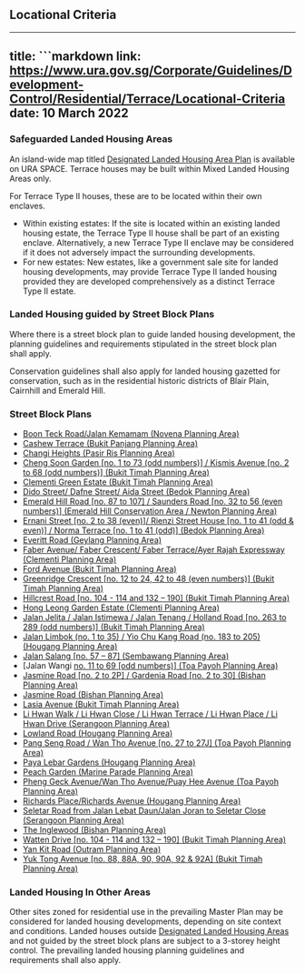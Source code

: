 
## Locational Criteria
---
title: ```markdown
link: https://www.ura.gov.sg/Corporate/Guidelines/Development-Control/Residential/Terrace/Locational-Criteria
date: 10 March 2022
---

### Safeguarded Landed Housing Areas

An island-wide map titled [Designated Landed Housing Area Plan](https://www.ura.gov.sg/maps/index.html?service=CTRLPLAN) is available on URA SPACE. Terrace houses may be built within Mixed Landed Housing Areas only.

For Terrace Type II houses, these are to be located within their own enclaves.

- Within existing estates: If the site is located within an existing landed housing estate, the Terrace Type II house shall be part of an existing enclave. Alternatively, a new Terrace Type II enclave may be considered if it does not adversely impact the surrounding developments.
- For new estates: New estates, like a government sale site for landed housing developments, may provide Terrace Type II landed housing provided they are developed comprehensively as a distinct Terrace Type II estate.

### Landed Housing guided by Street Block Plans

Where there is a street block plan to guide landed housing development, the planning guidelines and requirements stipulated in the street block plan shall apply.

Conservation guidelines shall also apply for landed housing gazetted for conservation, such as in the residential historic districts of Blair Plain, Cairnhill and Emerald Hill.

### Street Block Plans

- [Boon Teck Road/Jalan Kemamam (Novena Planning Area)](https://www.ura.gov.sg/-/media/Corporate/Guidelines/Development-control/Street-Block-Plans/Boon-Teck-Road_Jalan-Kemamam.pdf)
- [Cashew Terrace (Bukit Panjang Planning Area)](https://www.ura.gov.sg/-/media/Corporate/Guidelines/Development-control/Street-Block-Plans/Cashew-Terrace.pdf)
- [Changi Heights (Pasir Ris Planning Area)](https://www.ura.gov.sg/-/media/Corporate/Guidelines/Development-control/Street-Block-Plans/Changi-Heights.pdf)
- [Cheng Soon Garden [no. 1 to 73 (odd numbers)] / Kismis Avenue [no. 2 to 68 (odd numbers)] (Bukit Timah Planning Area)](https://www.ura.gov.sg/-/media/Corporate/Guidelines/Development-control/Street-Block-Plans/Cheng-Soon-Garden-Kismis-Avenue.pdf)
- [Clementi Green Estate (Bukit Timah Planning Area)](https://www.ura.gov.sg/-/media/Corporate/Guidelines/Development-control/Street-Block-Plans/Clementi-Green-Estate.pdf)
- [Dido Street/ Dafne Street/ Aida Street (Bedok Planning Area)](https://www.ura.gov.sg/-/media/Corporate/Guidelines/Development-control/Street-Block-Plans/Dido-Street-Dafne-Street-Aida-Street.pdf)
- [Emerald Hill Road [no. 87 to 107] / Saunders Road [no. 32 to 56 (even numbers)] (Emerald Hill Conservation Area / Newton Planning Area)](https://www.ura.gov.sg/-/media/Corporate/Guidelines/Development-control/Street-Block-Plans/Emerald-Hill-Road-Saunders-Road.pdf)
- [Ernani Street [no. 2 to 38 (even)]/ Rienzi Street House [no. 1 to 41 (odd & even)] / Norma Terrace [no. 1 to 41 (odd)] (Bedok Planning Area)](https://www.ura.gov.sg/-/media/Corporate/Guidelines/Development-control/Street-Block-Plans/Ernani-Street-Rienzi-Street.pdf)
- [Everitt Road (Geylang Planning Area)](https://www.ura.gov.sg/-/media/Corporate/Guidelines/Development-control/Street-Block-Plans/Everitt-Road.pdf)
- [Faber Avenue/ Faber Crescent/ Faber Terrace/Ayer Rajah Expressway (Clementi Planning Area)](https://www.ura.gov.sg/-/media/Corporate/Guidelines/Development-control/Street-Block-Plans/Faber-Avenue_Faber-Crescent_Faber-Terrace_Ayer-Rajah-Expressway.pdf)
- [Ford Avenue (Bukit Timah Planning Area)](https://www.ura.gov.sg/-/media/Corporate/Guidelines/Development-control/Street-Block-Plans/Ford-Avenue.pdf)
- [Greenridge Crescent [no. 12 to 24, 42 to 48 (even numbers)] (Bukit Timah Planning Area)](https://www.ura.gov.sg/Corporate/Data/circulars/2019/Jul/dc19-13)
- [Hillcrest Road [no. 104 - 114 and 132 – 190] (Bukit Timah Planning Area)](https://www.ura.gov.sg/-/media/Corporate/Guidelines/Development-control/Street-Block-Plans/Hillcrest-Road.pdf)
- [Hong Leong Garden Estate (Clementi Planning Area)](https://www.ura.gov.sg/-/media/Corporate/Guidelines/Development-control/Street-Block-Plans/Hong-Leong-Garden-Estate.pdf)
- [Jalan Jelita / Jalan Istimewa / Jalan Tenang / Holland Road [no. 263 to 289 (odd numbers)] (Bukit Timah Planning Area)](https://www.ura.gov.sg/-/media/Corporate/Guidelines/Development-control/Street-Block-Plans/Jalan-Jelita-Jalan-Istimewa-Jalan-Tenang-Holland-Road.pdf)
- [Jalan Limbok (no. 1 to 35) / Yio Chu Kang Road (no. 183 to 205)(Hougang Planning Area)](https://www.ura.gov.sg/-/media/Corporate/Guidelines/Development-control/Street-Block-Plans/Jalan-Limbok-Yio-Chu-Kang-Road.pdf)
- [Jalan Salang [no. 57 – 87] (Sembawang Planning Area)](https://www.ura.gov.sg/-/media/Corporate/Guidelines/Development-control/Street-Block-Plans/Jalan-Salang.pdf)
- [Jalan Wangi [no. 11 to 69 [odd numbers)] (Toa Payoh Planning Area)](https://www.ura.gov.sg/-/media/Corporate/Guidelines/Development-control/Street-Block-Plans/Jalan-Wangi.pdf)
- [Jasmine Road [no. 2 to 2P] / Gardenia Road [no. 2 to 30] (Bishan Planning Area)](https://www.ura.gov.sg/-/media/Corporate/Guidelines/Development-control/Street-Block-Plans/Jasmine-Road-Gardenia-Road.pdf)
- [Jasmine Road (Bishan Planning Area)](https://www.ura.gov.sg/-/media/Corporate/Guidelines/Development-control/Street-Block-Plans/Jasmine-Road.pdf)
- [Lasia Avenue (Bukit Timah Planning Area)](https://www.ura.gov.sg/-/media/Corporate/Guidelines/Development-control/Street-Block-Plans/Lasia-Avenue.pdf)
- [Li Hwan Walk / Li Hwan Close / Li Hwan Terrace / Li Hwan Place / Li Hwan Drive (Serangoon Planning Area)](https://www.ura.gov.sg/-/media/Corporate/Guidelines/Development-control/Street-Block-Plans/Along-Li-Hwan-Walk-Li-Hwan-Close-Li-Hwan-Terrace-Li-Hwan-Place--Li-Hwan-Drive.pdf)
- [Lowland Road (Hougang Planning Area)](https://www.ura.gov.sg/-/media/Corporate/Guidelines/Development-control/Street-Block-Plans/Lowland-Road.pdf)
- [Pang Seng Road / Wan Tho Avenue [no. 27 to 27J] (Toa Payoh Planning Area)](https://www.ura.gov.sg/-/media/Corporate/Guidelines/Development-control/Street-Block-Plans/Pang-Seng-Road-Wan-Tho-Avenue.pdf)
- [Paya Lebar Gardens (Hougang Planning Area)](https://www.ura.gov.sg/-/media/Corporate/Guidelines/Development-control/Street-Block-Plans/Paya-Lebar-Gardens.pdf)
- [Peach Garden (Marine Parade Planning Area)](https://www.ura.gov.sg/-/media/Corporate/Guidelines/Development-control/Street-Block-Plans/Peach-Garden.pdf)
- [Pheng Geck Avenue/Wan Tho Avenue/Puay Hee Avenue (Toa Payoh Planning Area)](https://www.ura.gov.sg/-/media/Corporate/Guidelines/Development-control/Street-Block-Plans/Pheng-Geck-Avenue_Wan-Tho-Avenue_Puay-Hee-Avenue.pdf)
- [Richards Place/Richards Avenue (Hougang Planning Area)](https://www.ura.gov.sg/-/media/Corporate/Guidelines/Development-control/Street-Block-Plans/Richards-Place_Richards-Avenue.pdf)
- [Seletar Road from Jalan Lebat Daun/Jalan Joran to Seletar Close (Serangoon Planning Area)](https://www.ura.gov.sg/-/media/Corporate/Guidelines/Development-control/Street-Block-Plans/Along-Seletar-Road-from-Jalan-Lebat-Daun_Jalan-Joran-to-Seletar-Close.pdf)
- [The Inglewood (Bishan Planning Area)](https://www.ura.gov.sg/Corporate/Data/circulars/2018/Nov/dc18-10)
- [Watten Drive [no. 104 - 114 and 132 – 190] (Bukit Timah Planning Area)](https://www.ura.gov.sg/-/media/Corporate/Guidelines/Development-control/Street-Block-Plans/Watten-Drive.pdf)
- [Yan Kit Road (Outram Planning Area)](https://www.ura.gov.sg/-/media/Corporate/Guidelines/Development-control/Street-Block-Plans/Yan-Kit-Road.pdf)
- [Yuk Tong Avenue [no. 88, 88A, 90, 90A, 92 & 92A] (Bukit Timah Planning Area)](https://www.ura.gov.sg/-/media/Corporate/Guidelines/Development-control/Street-Block-Plans/Yuk-Tong-Avenue.pdf)

### Landed Housing In Other Areas

Other sites zoned for residential use in the prevailing Master Plan may be considered for landed housing developments, depending on site context and conditions. Landed houses outside [Designated Landed Housing Areas](https://www.ura.gov.sg/maps/index.html?service=CTRLPLAN) and not guided by the street block plans are subject to a 3-storey height control. The prevailing landed housing planning guidelines and requirements shall also apply.
